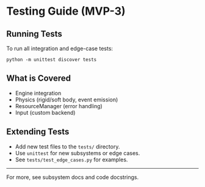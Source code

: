 # Testing Guide (MVP-3)

## Running Tests
To run all integration and edge-case tests:

```shell
python -m unittest discover tests
```

## What is Covered
- Engine integration
- Physics (rigid/soft body, event emission)
- ResourceManager (error handling)
- Input (custom backend)

## Extending Tests
- Add new test files to the `tests/` directory.
- Use `unittest` for new subsystems or edge cases.
- See `tests/test_edge_cases.py` for examples.

---
For more, see subsystem docs and code docstrings.
